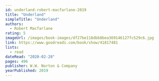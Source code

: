 ```yaml
---
id: underland-robert-macfarlane-2019
title: "Underland"
simpleTitle: "Underland"
authors:
  - Robert Macfarlane
rating: 5
imageUrl: /images/book-images/df27be118dbb8bea369146127fc529c6.jpg
link: https://www.goodreads.com/book/show/41817481
lists:
  - read
dateRead: "2020-02-28"
pages: 496
publisher: W.W. Norton & Company
yearPublished: 2019
---
```

